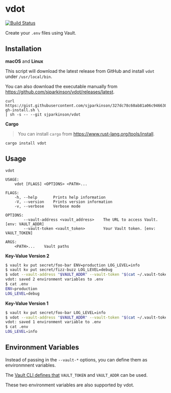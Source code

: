 # vdot

[![Build Status](https://travis-ci.org/sjparkinson/vdot.svg?branch=master)](https://travis-ci.org/sjparkinson/vdot)

Create your `.env` files using Vault.

## Installation

**macOS** and **Linux**

This script will download the latest release from GitHub and install `vdot` under `/usr/local/bin`.

You can also download the executable manually from https://github.com/sjparkinson/vdot/releases/latest.

```shell
curl https://gist.githubusercontent.com/sjparkinson/327dc78c60ab81a06c946630b4288910/raw/crate-gh-install.sh \
| sh -s -- --git sjparkinson/vdot
```

**Cargo**

> You can install `cargo` from https://www.rust-lang.org/tools/install.

```shell
cargo install vdot
```

## Usage

```
vdot

USAGE:
    vdot [FLAGS] <OPTIONS> <PATH>...

FLAGS:
    -h, --help       Prints help information
    -V, --version    Prints version information
    -v, --verbose    Verbose mode

OPTIONS:
        --vault-address <vault_address>    The URL to access Vault. [env: VAULT_ADDR]
        --vault-token <vault_token>        Your Vault token. [env: VAULT_TOKEN]

ARGS:
    <PATH>...    Vault paths
```

**Key-Value Version 2**

```bash
$ vault kv put secret/foo-bar ENV=production LOG_LEVEL=info
$ vault kv put secret/fizz-buzz LOG_LEVEL=debug
$ vdot --vault-address "$VAULT_ADDR" --vault-token "$(cat ~/.vault-token)" secret/data/foo-bar secret/data/fizz-buzz
vdot: saved 2 environment variables to .env
$ cat .env
ENV=production
LOG_LEVEL=debug
```

**Key-Value Version 1**

```bash
$ vault kv put secret/foo-bar LOG_LEVEL=info
$ vdot --vault-address "$VAULT_ADDR" --vault-token "$(cat ~/.vault-token)" secret/foo-bar
vdot: saved 1 environment variable to .env
$ cat .env
LOG_LEVEL=info
```

## Environment Variables

Instead of passing in the `--vault-*` options, you can define them as environmnent variables.

The [Vault CLI defines that](https://www.vaultproject.io/docs/commands/index.html#environment-variables) `VAULT_TOKEN` and `VAULT_ADDR` can be used.

These two environment variables are also supported by vdot.